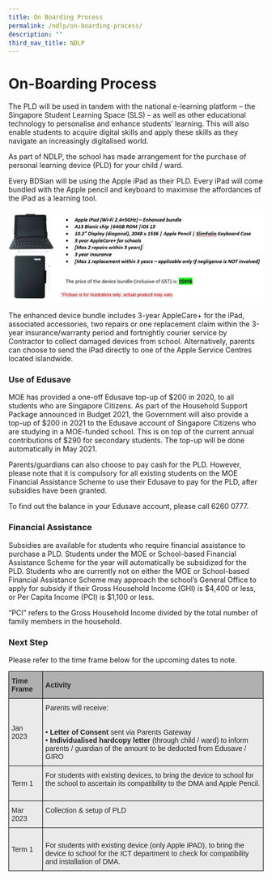 ```yaml
---
title: On Boarding Process
permalink: /ndlp/on-boarding-process/
description: ""
third_nav_title: NDLP
---
```


On-Boarding Process
===================

The PLD will be used in tandem with the national e-learning platform – the Singapore Student Learning Space (SLS) – as well as other educational technology to personalise and enhance students’ learning. This will also enable students to acquire digital skills and apply these skills as they navigate an increasingly digitalised world.

  

As part of NDLP, the school has made arrangement for the purchase of personal learning device (PLD) for your child / ward. 

  

Every BDSian will be using the Apple iPad as their PLD. Every iPad will come bundled with the Apple pencil and keyboard to maximise the affordances of the iPad as a learning tool.

![PLD](/images/Apple3.jpg)

The enhanced device bundle includes 3-year AppleCare+ for the iPad, associated accessories, two repairs or one replacement claim within the 3-year insurance/warranty period and fortnightly courier service by Contractor to collect damaged devices from school. Alternatively, parents can choose to send the iPad directly to one of the Apple Service Centres located islandwide.

### Use of Edusave

MOE has provided a one-off Edusave top-up of $200 in 2020, to all students who are Singapore Citizens. As part of the Household Support Package announced in Budget 2021, the Government will also provide a top-up of $200 in 2021 to the Edusave account of Singapore Citizens who are studying in a MOE-funded school. This is on top of the current annual contributions of $290 for secondary students. The top-up will be done automatically in May 2021.

  

Parents/guardians can also choose to pay cash for the PLD. However, please note that it is compulsory for all existing students on the MOE Financial Assistance Scheme to use their Edusave to pay for the PLD, after subsidies have been granted.

  

To find out the balance in your Edusave account, please call 6260 0777.

### Financial Assistance

Subsidies are available for students who require financial assistance to purchase a PLD. Students under the MOE or School-based Financial Assistance Scheme for the year will automatically be subsidized for the PLD. Students who are currently not on either the MOE or School-based Financial Assistance Scheme may approach the school’s General Office to apply for subsidy if their Gross Household Income (GHI) is $4,400 or less, or Per Capita Income (PCI) is $1,100 or less.

  

“PCI” refers to the Gross Household Income divided by the total number of family members in the household.

### Next Step

Please refer to the time frame below for the upcoming dates to note.

<style type="text/css">
.tg  {border-collapse:collapse;border-spacing:0;}
.tg td{border-color:black;border-style:solid;border-width:1px;font-family:Arial, sans-serif;font-size:14px;
  overflow:hidden;padding:10px 5px;word-break:normal;}
.tg th{border-color:black;border-style:solid;border-width:1px;font-family:Arial, sans-serif;font-size:14px;
  font-weight:normal;overflow:hidden;padding:10px 5px;word-break:normal;}
.tg .tg-y7qa{background-color:#EAEAEA;color:#222;text-align:left;vertical-align:top}
.tg .tg-xxiv{background-color:#B0B0B0;color:#222;font-weight:bold;text-align:left;vertical-align:middle}
.tg .tg-bvia{background-color:#EAEAEA;color:#222;text-align:left;vertical-align:middle}
</style>
<table class="tg">
<thead>
  <tr>
    <th class="tg-xxiv"><span style="color:#222;background-color:#B0B0B0">Time Frame</span></th>
    <th class="tg-xxiv"><span style="color:#222;background-color:#B0B0B0">Activity</span></th>
  </tr>
</thead>
<tbody>
  <tr>
    <td class="tg-bvia"><span style="color:#222;background-color:#EAEAEA">Jan 2023</span></td>
    <td class="tg-bvia"><span style="color:#222;background-color:#EAEAEA">Parents will receive:</span><br><br><br>•    <span style="font-weight:bold">Letter of Consent</span> sent via Parents Gateway<br>•    <span style="font-weight:bold">Individualised hardcopy letter</span> (through child / ward) to inform parents / guardian of the amount to be deducted from Edusave / GIRO</td>
  </tr>
  <tr>
    <td class="tg-bvia"><span style="color:#222;background-color:#EAEAEA">Term 1</span></td>
    <td class="tg-y7qa"><span style="color:#222;background-color:#EAEAEA">For students with existing devices, to bring the device to school for the school to ascertain its compatibility to the DMA and Apple Pencil.</span><br><br></td>
  </tr>
  <tr>
    <td class="tg-bvia"><span style="color:#222;background-color:#EAEAEA">Mar 2023</span></td>
    <td class="tg-y7qa"><span style="color:#222;background-color:#EAEAEA">Collection &amp; setup of PLD </span><br><br></td>
  </tr>
  <tr>
    <td class="tg-bvia"><span style="color:#222;background-color:#EAEAEA"> Term 1</span></td>
    <td class="tg-bvia"><span style="color:#222;background-color:#EAEAEA"> </span><br><span style="color:#222;background-color:#EAEAEA">For students with existing device (only Apple iPAD), to bring the device to school for the ICT department to check for compatibility and installation of DMA.</span></td>
  </tr>
</tbody>
</table>
